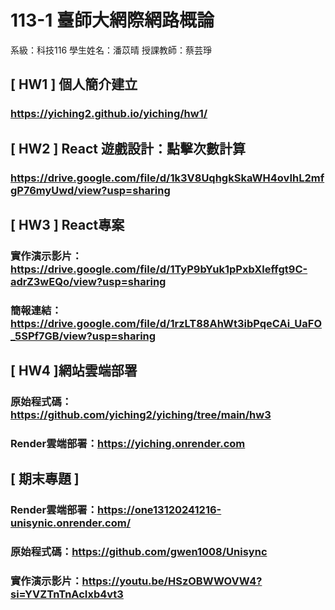 # 113-1 臺師大網際網路概論
系級：科技116
學生姓名：潘苡晴
授課教師：蔡芸琤

## [ HW1 ] 個人簡介建立
### https://yiching2.github.io/yiching/hw1/
## [ HW2 ] React 遊戲設計：點擊次數計算
### https://drive.google.com/file/d/1k3V8UqhgkSkaWH4ovIhL2mfgP76myUwd/view?usp=sharing
## [ HW3 ] React專案
### 實作演示影片：https://drive.google.com/file/d/1TyP9bYuk1pPxbXleffgt9C-adrZ3wEQo/view?usp=sharing
### 簡報連結：https://drive.google.com/file/d/1rzLT88AhWt3ibPqeCAi_UaFO_5SPf7GB/view?usp=sharing
## [ HW4 ]網站雲端部署
### 原始程式碼：https://github.com/yiching2/yiching/tree/main/hw3
### Render雲端部署：https://yiching.onrender.com
## [ 期末專題 ]
### Render雲端部署：https://one13120241216-unisynic.onrender.com/
### 原始程式碼：https://github.com/gwen1008/Unisync
### 實作演示影片：https://youtu.be/HSzOBWWOVW4?si=YVZTnTnAcIxb4vt3
